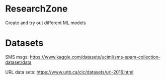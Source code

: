 # ResearchZone
Create and try out different ML models


# Datasets
SMS msgs: https://www.kaggle.com/datasets/uciml/sms-spam-collection-dataset/data

URL data sets: https://www.unb.ca/cic/datasets/url-2016.html
